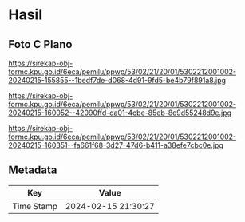 # Hasil

## Foto C Plano

https://sirekap-obj-formc.kpu.go.id/6eca/pemilu/ppwp/53/02/21/20/01/5302212001002-20240215-155855--1bedf7de-d068-4d91-9fd5-be4b79f891a8.jpg

https://sirekap-obj-formc.kpu.go.id/6eca/pemilu/ppwp/53/02/21/20/01/5302212001002-20240215-160052--42090ffd-da01-4cbe-85eb-8e9d55248d9e.jpg

https://sirekap-obj-formc.kpu.go.id/6eca/pemilu/ppwp/53/02/21/20/01/5302212001002-20240215-160351--fa661f68-3d27-47d6-b411-a38efe7cbc0e.jpg


## Metadata

| Key        | Value               |
| ---------- | ------------------- |
| Time Stamp | 2024-02-15 21:30:27 |



